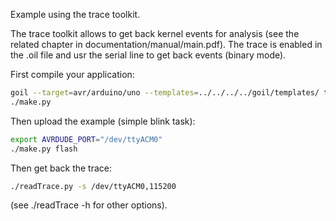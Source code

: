 Example using the trace toolkit.

The trace toolkit allows to get back kernel events for analysis (see the related chapter in documentation/manual/main.pdf).
The trace is enabled in the .oil file and usr the serial line to get back events (binary mode).

First compile your application:

```sh
goil --target=avr/arduino/uno --templates=../../../../goil/templates/ trace.oil
./make.py
```

Then upload the example (simple blink task):
```sh
export AVRDUDE_PORT="/dev/ttyACM0"
./make.py flash
```

Then get back the trace:
```sh
./readTrace.py -s /dev/ttyACM0,115200
```

(see ./readTrace -h for other options).
